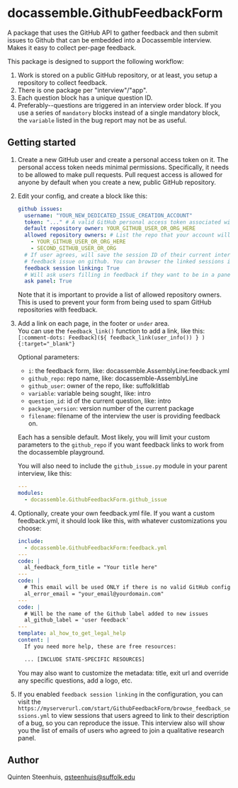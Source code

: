 # docassemble.GithubFeedbackForm

A package that uses the GitHub API to gather feedback and then submit issues to Github that can be embedded
into a Docassemble interview. Makes it easy to collect per-page feedback.

This package is designed to support the following workflow:

1. Work is stored on a public GitHub repository, or at least, you setup a repository to collect feedback.
2. There is one package per "interview"/"app".
3. Each question block has a unique question ID.
4. Preferably--questions are triggered in an interview order block. If you use a series of `mandatory`
  blocks instead of a single mandatory block, the `variable` listed in the bug report may not be as useful.

## Getting started

1. Create a new GitHub user and create a personal access token on it. The personal access
   token needs minimal permissions. Specifically, it needs to be allowed to make pull requests.
   Pull request access is allowed for anyone by default when you create a new, public GitHub repository.
2. Edit your config, and create a block like this:

   ```yaml
   github issues:
     username: "YOUR_NEW_DEDICATED_ISSUE_CREATION_ACCOUNT"
     token: "..." # A valid GitHub personal access token associated with the username above
     default repository owner: YOUR_GITHUB_USER_OR_ORG_HERE
     allowed repository owners: # List the repo that your account will be allowed to create issues on
       - YOUR_GITHUB_USER_OR_ORG_HERE 
       - SECOND_GITHUB_USER_OR_ORG
     # If user agrees, will save the session ID of their current interview on the server and link it to their
     # feedback issue on github. You can browser the linked sessions in `browse_feedback_sessions.yml`
     feedback session linking: True
     # Will ask users filling in feedback if they want to be in a panel, and get their email if they want to
     ask panel: True
   ```

   Note that it is important to provide a list of allowed repository owners.
   This is used to prevent your form from being used to spam GitHub
   repositories with feedback.

3. Add a link on each page, in the footer or `under` area.  
   You can use the `feedback_link()` function to add a link, like this:
   `[:comment-dots: Feedback](${ feedback_link(user_info()) } ){:target="_blank"}`

   Optional parameters:
    - `i`: the feedback form, like: docassemble.AssemblyLine:feedback.yml
    - `github_repo`: repo name, like: docassemble-AssemblyLine
    - `github_user`: owner of the repo, like: suffolklitlab
    - `variable`: variable being sought, like: intro
    - `question_id`:  id of the current question, like: intro
    - `package_version`: version number of the current package
    - `filename`: filename of the interview the user is providing feedback on.

   Each has a sensible default. Most likely, you will limit your custom
   parameters to the `github_repo` if you want feedback links to work
   from the docassemble playground.

   You will also need to include the `github_issue.py` module in your parent interview,
   like this:

   ```yaml
   ---
   modules:
     - docassemble.GithubFeedbackForm.github_issue
   ```

4. Optionally, create your own feedback.yml file. If you want a custom feedback.yml,
   it should look like this, with whatever customizations you choose:

   ```yaml
   include:
     - docassemble.GithubFeedbackForm:feedback.yml
   ---
   code: |
     al_feedback_form_title = "Your title here"  
   ---
   code: |
     # This email will be used ONLY if there is no valid GitHub config
     al_error_email = "your_email@yourdomain.com"
   ---
   code: |
     # Will be the name of the Github label added to new issues
     al_github_label = 'user feedback'
   ---
   template: al_how_to_get_legal_help
   content: |
     If you need more help, these are free resources:

     ... [INCLUDE STATE-SPECIFIC RESOURCES]
   ```

   You may also want to customize the metadata: title, exit url and override
   any specific questions, add a logo, etc.

5. If you enabled `feedback session linking` in the configuration, you can visit the
   `https://myserverurl.com/start/GithubFeedbackForm/browse_feedback_sessions.yml` to view
   sessions that users agreed to link to their description of a bug, so you can reproduce the
   issue. This interview also will show you the list of emails of users who agreed to join a
   qualitative research panel.

## Author

Quinten Steenhuis, qsteenhuis@suffolk.edu
